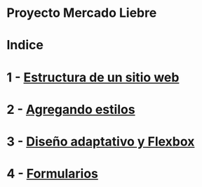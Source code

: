 # Proyecto Mercado Liebre
# Indice
# 1 - [Estructura de un sitio web](https://github.com/Nikks998/mercadoLiebre/tree/estructura-de-pagina)

# 2 - [Agregando estilos](https://github.com/Nikks998/mercadoLiebre/tree/estilos-de-pagina)

# 3 - [Diseño adaptativo y Flexbox](https://github.com/Nikks998/mercadoLiebre/tree/flexbox)

# 4 - [Formularios](https://github.com/Nikks998/mercadoLiebre/tree/formularios)